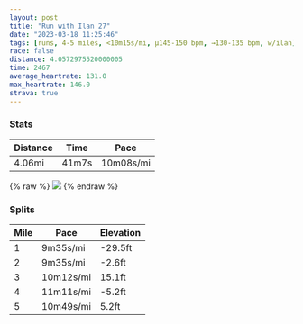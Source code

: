 ```yaml
---
layout: post
title: "Run with Ilan 27"
date: "2023-03-18 11:25:46"
tags: [runs, 4-5 miles, <10m15s/mi, μ145-150 bpm, →130-135 bpm, w/ilan]
race: false
distance: 4.0572975520000005
time: 2467
average_heartrate: 131.0
max_heartrate: 146.0
strava: true
---
```


### Stats

| Distance | Time | Pace |
|----------|------|------|
|4.06mi|41m7s|10m08s/mi|

{% raw %}
<img src='https://maps.googleapis.com/maps/api/staticmap?maptype=roadmap&path=enc:ugwwFrssbMI`@?TGHIZe@TUVBZK^MP?HBDPJHRHJLIb@KZDFRLL?l@QhCEXOh@OLKh@KT[VUJK^B`@BE?WDMFCN@LNd@P~@v@ZLd@j@`@PH@PX?FYt@i@lBIl@Uz@CPe@`B_@`A_@tAG^FDVF[SAI@a@Er@]jAKTn@Z|A|@vAd@PNZ^ZTHPJDTT|@b@b@NVb@\Xl@ZbA\b@RZL^^FTbAL~@TXLd@@TF\Z^NzBf@HHh@Jn@DvA@`AEjANVJf@\L@NG\a@f@M~@LBCD]ScB@Ch@W^Df@ELMjAw@`AGZLLNB?JF@JT?BJNF|@If@Kp@ULNf@BXPT?b@Qj@Tf@Cb@Jd@b@XNvBfBL?hBs@d@A^C\?HVV`@\PL`@X^x@^j@H`@Lb@B`APdAZl@@l@J`A^`@HdA^LFNNx@LjADTNJAd@@hAHxAEX@fBBl@F\Hn@C^F^ClABVHd@Ez@Hd@@r@LbB@d@LlAF^AVDh@@h@Fj@AtAHd@Hh@Cl@Ih@Fv@PZAz@FlBiAJ@f@c@XDJAd@Oh@Y~@O^Cb@Bd@P^VX`@LF\\h@nA`@Tj@@d@HV?d@DrAB`@^_@|AS`DCbAGn@KrBAz@Ix@Aa@JgA?UHkAAm@PsC@k@De@?QLq@\aA^J`AB`CT~@R\?rALf@Lj@HDDb@DJA\Bf@H^Ld@F`AAf@LXEx@Nl@Ez@\^`@|Ad@d@Cn@MdBTf@@h@?p@Tb@BHDXF^Nj@OTMJ@BCF?TKZKDBAX\?HHBHv@XPAf@KL?S?MWi@Lu@BKCAOVo@t@gAVgAFM?IJIHYHMBOCORa@h@k@&key=AIzaSyC1MId7bFpkLXNAaYhBSTb8jLyiSqzbDtM&size=800x800&markers=color:yellow|label:S|40.75659,-73.99754&markers=color:green|label:F|40.71634999999996,-74.01121999999997'>
{% endraw %}

### Splits

| Mile | Pace | Elevation |
|------|------|-----------|
|1|9m35s/mi|-29.5ft|
|2|9m35s/mi|-2.6ft|
|3|10m12s/mi|15.1ft|
|4|11m11s/mi|-5.2ft|
|5|10m49s/mi|5.2ft|
